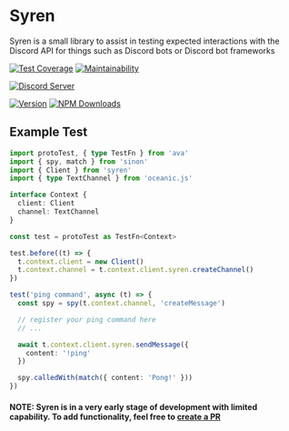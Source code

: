 # Syren
Syren is a small library to assist in testing expected interactions with the Discord API for things such as Discord bots or Discord bot frameworks

[![Test Coverage](https://api.codeclimate.com/v1/badges/a9bb5636ab60166076ed/test_coverage)](https://codeclimate.com/github/exoRift/syren/test_coverage)
[![Maintainability](https://api.codeclimate.com/v1/badges/a9bb5636ab60166076ed/maintainability)](https://codeclimate.com/github/exoRift/syren/maintainability)

[![Discord Server](https://img.shields.io/badge/-Support%20Server-b.svg?colorA=697ec4&colorB=7289da&logo=discord)](https://discord.gg/Rqd8SJ9)

[![Version](https://img.shields.io/github/package-json/v/exoRift/syren.svg?label=Version)](https://www.npmjs.com/package/syren)
[![NPM Downloads](https://img.shields.io/npm/dt/syren?label=Downloads&logo=npm)](https://www.npmjs.com/package/syren)

## Example Test
```ts
import protoTest, { type TestFn } from 'ava'
import { spy, match } from 'sinon'
import { Client } from 'syren'
import { type TextChannel } from 'oceanic.js'

interface Context {
  client: Client
  channel: TextChannel
}

const test = protoTest as TestFn<Context>

test.before((t) => {
  t.context.client = new Client()
  t.context.channel = t.context.client.syren.createChannel()
})

test('ping command', async (t) => {
  const spy = spy(t.context.channel, 'createMessage')

  // register your ping command here
  // ...

  await t.context.client.syren.sendMessage({
    content: '!ping'
  })

  spy.calledWith(match({ content: 'Pong!' }))
})
```

#### NOTE: Syren is in a very early stage of development with limited capability. To add functionality, feel free to [create a PR](https://github.com/exoRift/syren/compare)